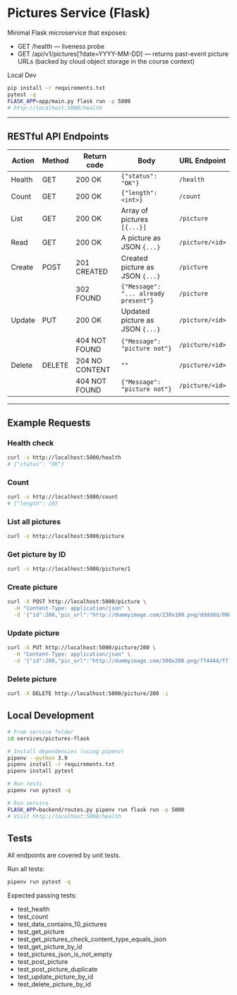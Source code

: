 # Pictures Service (Flask)

Minimal Flask microservice that exposes:
- GET /health — liveness probe
- GET /api/v1/pictures[?date=YYYY-MM-DD] — returns past-event picture URLs (backed by cloud object storage in the course context)

Local Dev
```bash
pip install -r requirements.txt
pytest -q
FLASK_APP=app/main.py flask run -p 5000
# http://localhost:5000/health 
```

---

## RESTful API Endpoints

| Action | Method | Return code | Body                          | URL Endpoint        |
|--------|--------|-------------|-------------------------------|---------------------|
| Health | GET    | 200 OK      | `{"status": "OK"}`            | `/health`           |
| Count  | GET    | 200 OK      | `{"length": <int>}`           | `/count`            |
| List   | GET    | 200 OK      | Array of pictures `[{...}]`   | `/picture`          |
| Read   | GET    | 200 OK      | A picture as JSON `{...}`     | `/picture/<id>`     |
| Create | POST   | 201 CREATED | Created picture as JSON `{...}` | `/picture`        |
|        |        | 302 FOUND   | `{"Message": "... already present"}` | `/picture`  |
| Update | PUT    | 200 OK      | Updated picture as JSON `{...}` | `/picture/<id>`   |
|        |        | 404 NOT FOUND | `{"Message": "picture not"}` | `/picture/<id>`   |
| Delete | DELETE | 204 NO CONTENT | `""`                       | `/picture/<id>`     |
|        |        | 404 NOT FOUND | `{"Message": "picture not"}` | `/picture/<id>`     |


---


## Example Requests

### Health check
```bash
curl -s http://localhost:5000/health
# {"status": "OK"}
```

### Count
```bash
curl -s http://localhost:5000/count
# {"length": 10}
```

### List all pictures
```bash
curl -s http://localhost:5000/picture
```

### Get picture by ID
```bash
curl -s http://localhost:5000/picture/1
```

### Create picture

```bash
curl -X POST http://localhost:5000/picture \
  -H "Content-Type: application/json" \
  -d '{"id":200,"pic_url":"http://dummyimage.com/230x100.png/dddddd/000000","event_country":"United States","event_state":"California","event_city":"Fremont","event_date":"11/2/2030"}'
```

### Update picture
```bash
curl -X PUT http://localhost:5000/picture/200 \
  -H "Content-Type: application/json" \
  -d '{"id":200,"pic_url":"http://dummyimage.com/300x200.png/ff4444/ffffff","event_country":"United States","event_state":"California","event_city":"Fremont","event_date":"12/12/2031"}'
```

### Delete picture

```bash
curl -X DELETE http://localhost:5000/picture/200 -i
```


## Local Development
```bash
# From service folder
cd services/pictures-flask

# Install dependencies (using pipenv)
pipenv --python 3.9
pipenv install -r requirements.txt
pipenv install pytest

# Run tests
pipenv run pytest -q

# Run service
FLASK_APP=backend/routes.py pipenv run flask run -p 5000
# Visit http://localhost:5000/health
```


## Tests

All endpoints are covered by unit tests.

Run all tests:
```bash
pipenv run pytest -q
```

Expected passing tests:
- test_health
- test_count
- test_data_contains_10_pictures
- test_get_picture
- test_get_pictures_check_content_type_equals_json
- test_get_picture_by_id
- test_pictures_json_is_not_empty
- test_post_picture
- test_post_picture_duplicate
- test_update_picture_by_id
- test_delete_picture_by_id